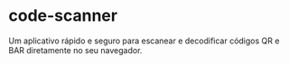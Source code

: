 # code-scanner
Um aplicativo rápido e seguro para escanear e decodificar códigos QR e BAR diretamente no seu navegador.